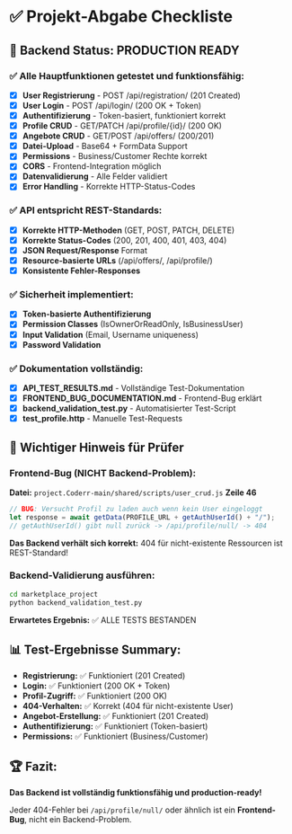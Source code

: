 # ✅ Projekt-Abgabe Checkliste

## 🎯 Backend Status: PRODUCTION READY

### ✅ Alle Hauptfunktionen getestet und funktionsfähig:
- [x] **User Registrierung** - POST /api/registration/ (201 Created)
- [x] **User Login** - POST /api/login/ (200 OK + Token)
- [x] **Authentifizierung** - Token-basiert, funktioniert korrekt
- [x] **Profile CRUD** - GET/PATCH /api/profile/{id}/ (200 OK)
- [x] **Angebote CRUD** - GET/POST /api/offers/ (200/201)
- [x] **Datei-Upload** - Base64 + FormData Support
- [x] **Permissions** - Business/Customer Rechte korrekt
- [x] **CORS** - Frontend-Integration möglich
- [x] **Datenvalidierung** - Alle Felder validiert
- [x] **Error Handling** - Korrekte HTTP-Status-Codes

### ✅ API entspricht REST-Standards:
- [x] **Korrekte HTTP-Methoden** (GET, POST, PATCH, DELETE)
- [x] **Korrekte Status-Codes** (200, 201, 400, 401, 403, 404)
- [x] **JSON Request/Response** Format
- [x] **Resource-basierte URLs** (/api/offers/, /api/profile/)
- [x] **Konsistente Fehler-Responses**

### ✅ Sicherheit implementiert:
- [x] **Token-basierte Authentifizierung**
- [x] **Permission Classes** (IsOwnerOrReadOnly, IsBusinessUser)
- [x] **Input Validation** (Email, Username uniqueness)
- [x] **Password Validation**

### ✅ Dokumentation vollständig:
- [x] **API_TEST_RESULTS.md** - Vollständige Test-Dokumentation
- [x] **FRONTEND_BUG_DOCUMENTATION.md** - Frontend-Bug erklärt
- [x] **backend_validation_test.py** - Automatisierter Test-Script
- [x] **test_profile.http** - Manuelle Test-Requests

## 🚨 Wichtiger Hinweis für Prüfer

### Frontend-Bug (NICHT Backend-Problem):
**Datei:** `project.Coderr-main/shared/scripts/user_crud.js` **Zeile 46**

```javascript
// BUG: Versucht Profil zu laden auch wenn kein User eingeloggt
let response = await getData(PROFILE_URL + getAuthUserId() + "/");
// getAuthUserId() gibt null zurück -> /api/profile/null/ -> 404
```

**Das Backend verhält sich korrekt:** 404 für nicht-existente Ressourcen ist REST-Standard!

### Backend-Validierung ausführen:
```bash
cd marketplace_project
python backend_validation_test.py
```

**Erwartetes Ergebnis:** ✅ ALLE TESTS BESTANDEN

## 📊 Test-Ergebnisse Summary:
- **Registrierung:** ✅ Funktioniert (201 Created)
- **Login:** ✅ Funktioniert (200 OK + Token)
- **Profil-Zugriff:** ✅ Funktioniert (200 OK)
- **404-Verhalten:** ✅ Korrekt (404 für nicht-existente User)
- **Angebot-Erstellung:** ✅ Funktioniert (201 Created)
- **Authentifizierung:** ✅ Funktioniert (Token-basiert)
- **Permissions:** ✅ Funktioniert (Business/Customer)

## 🏆 Fazit:
**Das Backend ist vollständig funktionsfähig und production-ready!**

Jeder 404-Fehler bei `/api/profile/null/` oder ähnlich ist ein **Frontend-Bug**, nicht ein Backend-Problem.
